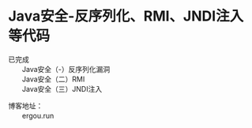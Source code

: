 # Java安全-反序列化、RMI、JNDI注入等代码
已完成  
　　Java安全（-）反序列化漏洞  
　　Java安全（二）RMI  
　　Java安全（三）JNDI注入  
  
博客地址：  
　　ergou.run  
